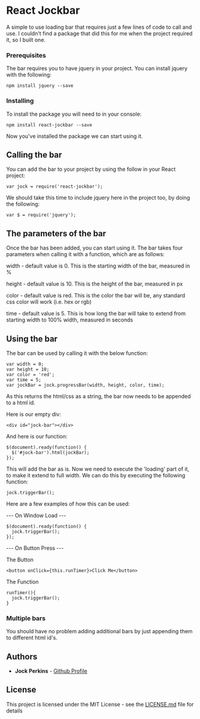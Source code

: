 # React Jockbar

A simple to use loading bar that requires just a few lines of code to call and use. I couldn't find a package that did this for me when the project required it, so I built one.

### Prerequisites

The bar requires you to have jquery in your project.
You can install jquery with the following:

```
npm install jquery --save
```

### Installing

To install the package you will need to in your console:

```
npm install react-jockbar --save
```

Now you've installed the package we can start using it.

## Calling the bar

You can add the bar to your project by using the follow in your React project:

```
var jock = require('react-jockbar');
```

We should take this time to include jquery here in the project too, by doing the following:

```
var $ = require('jquery');
```

## The parameters of the bar

Once the bar has been added, you can start using it. The bar takes four parameters when calling it with a function, which are as follows:

width - default value is 0. This is the starting width of the bar, measured in %

height - default value is 10. This is the height of the bar, measured in px

color - default value is red. This is the color the bar will be, any standard css color will work (i.e. hex or rgb)

time - default value is 5. This is how long the bar will take to extend from starting width to 100% width, measured in seconds

## Using the bar

The bar can be used by calling it with the below function:

```
var width = 0;
var height = 10;
var color = 'red';
var time = 5;
var jockBar = jock.progressBar(width, height, color, time);
```

As this returns the html/css as a string, the bar now needs to be appended to a html id.

Here is our empty div:

```
<div id="jock-bar"></div>
```

And here is our function:

```
$(document).ready(function() {
  $('#jock-bar').html(jockBar);
});
```

This will add the bar as is. Now we need to execute the 'loading' part of it, to make it extend to full width. We can do this by executing the following function:

```
jock.triggerBar();
```

Here are a few examples of how this can be used:

--- On Window Load ---

```
$(document).ready(function() {
  jock.triggerBar();
});
```

--- On Button Press ---

The Button

```
<button onClick={this.runTimer}>Click Me</button>
```

The Function

```
runTimer(){
  jock.triggerBar();
}
```

### Multiple bars

You should have no problem adding additional bars by just appending them to different html id's.

## Authors

* **Jock Perkins** - [Github Profile](http://www.github.com/Joxxorz)


## License

This project is licensed under the MIT License - see the [LICENSE.md](LICENSE.md) file for details
